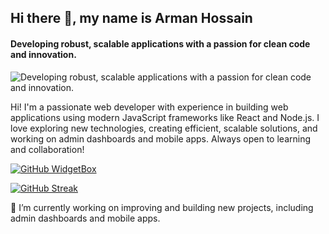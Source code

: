 

## Hi there 👋, my name is Arman Hossain
#### Developing robust, scalable applications with a passion for clean code and innovation.
![Developing robust, scalable applications with a passion for clean code and innovation.](https://i.ibb.co.com/Y2rVtrQ/github-header-image-2.png)

Hi! I'm a passionate web developer with experience in building web applications using modern JavaScript frameworks like React and Node.js. I love exploring new technologies, creating efficient, scalable solutions, and working on admin dashboards and mobile apps. Always open to learning and collaboration!


[![GitHub WidgetBox](https://github-widgetbox.vercel.app/api/skills?languages=js,ts,java,html,css,postgresql,mysql&tools=git,docker,npm,yarn,vercel,redis,heroku&frameworks=react,next,bootstrap,tailwind,express,mongodb,nodejs&includeNames=true)](https://github.com/Jurredr/github-widgetbox)


[![GitHub Streak](https://streak-stats.demolab.com/?MAHossain1=DenverCoder1&theme=dark)](https://git.io/streak-stats)







🔭 I’m currently working on improving  and building new projects, including admin dashboards and mobile apps.


